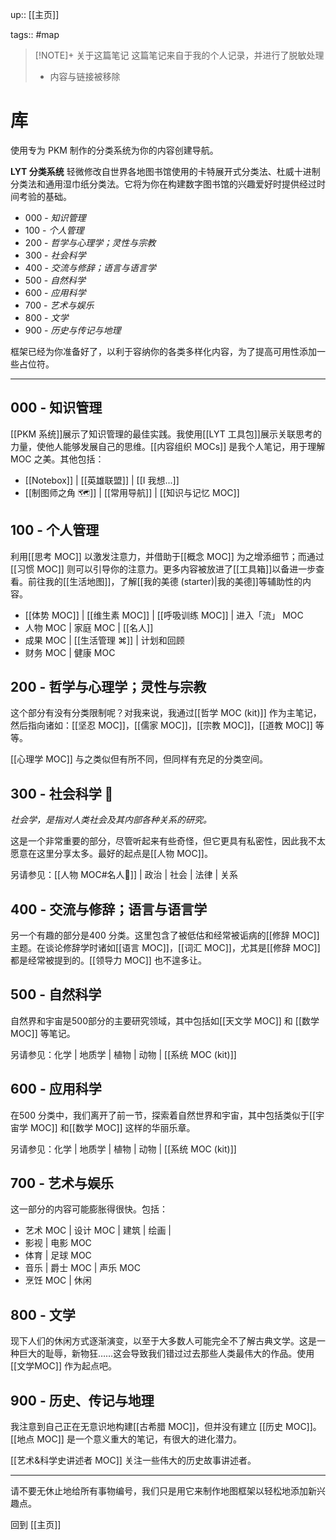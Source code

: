 up:: [[主页]]

tags:: #map

> [!NOTE]+ 关于这篇笔记
> 这篇笔记来自于我的个人记录，并进行了脱敏处理
> - 内容与链接被移除

# 库

使用专为 PKM 制作的分类系统为你的内容创建导航。

**LYT 分类系统** 轻微修改自世界各地图书馆使用的卡特展开式分类法、杜威十进制分类法和通用湿巾纸分类法。它将为你在构建数字图书馆的兴趣爱好时提供经过时间考验的基础。

-   000 - _知识管理_
-   100 - _个人管理_
-   200 - _哲学与心理学；灵性与宗教_
-   300 - _社会科学_
-   400 - _交流与修辞；语言与语言学_
-   500 - _自然科学_
-   600 - _应用科学_
-   700 - _艺术与娱乐_
-   800 - _文学_
-   900 - _历史与传记与地理_

框架已经为你准备好了，以利于容纳你的各类多样化内容，为了提高可用性添加一些占位符。

---

## 000 - 知识管理

[[PKM 系统]]展示了知识管理的最佳实践。我使用[[LYT 工具包]]展示关联思考的力量，使他人能够发展自己的思维。[[内容组织 MOCs]] 是我个人笔记，用于理解 MOC 之美。其他包括：

- [[Notebox]] | [[英雄联盟]] |  [[I 我想...]]
- [[制图师之角 🗺]] | [[常用导航]] |  [[知识与记忆 MOC]]

## 100 - 个人管理

利用[[思考 MOC]] 以激发注意力，并借助于[[概念 MOC]] 为之增添细节；而通过[[习惯 MOC]] 则可以引导你的注意力。更多内容被放进了[[工具箱]]以备进一步查看。前往我的[[生活地图]]，了解[[我的美德 (starter)|我的美德]]等辅助性的内容。

-   [[体势 MOC]] | [[维生素 MOC]] | [[呼吸训练 MOC]] | 进入「流」 MOC
-   人物 MOC | 家庭 MOC | [[名人]]
-   成果 MOC | [[生活管理 ⌘]] | 计划和回顾
-   财务 MOC | 健康 MOC

## 200 - 哲学与心理学；灵性与宗教

这个部分有没有分类限制呢？对我来说，我通过[[哲学 MOC (kit)]] 作为主笔记，然后指向诸如：[[坚忍 MOC]]，[[儒家 MOC]]，[[宗教 MOC]]，[[道教 MOC]] 等等。

[[心理学 MOC]] 与之类似但有所不同，但同样有充足的分类空间。

## 300 - 社会科学 👥

_社会学，是指对人类社会及其内部各种关系的研究。_ 

这是一个非常重要的部分，尽管听起来有些奇怪，但它更具有私密性，因此我不太愿意在这里分享太多。最好的起点是[[人物 MOC]]。

另请参见：[[人物 MOC#名人🌋]] | 政治 | 社会 | 法律 | 关系

## 400 - 交流与修辞；语言与语言学

另一个有趣的部分是400 分类。这里包含了被低估和经常被诟病的[[修辞 MOC]] 主题。在谈论修辞学时诸如[[语言 MOC]]，[[词汇 MOC]]，尤其是[[修辞 MOC]] 都是经常被提到的。[[领导力 MOC]] 也不遑多让。

## 500 - 自然科学

自然界和宇宙是500部分的主要研究领域，其中包括如[[天文学 MOC]] 和 [[数学 MOC]] 等笔记。

另请参见：化学 | 地质学 | 植物 | 动物 | [[系统 MOC (kit)]]

## 600 - 应用科学

在500 分类中，我们离开了前一节，探索着自然世界和宇宙，其中包括类似于[[宇宙学 MOC]] 和[[数学 MOC]] 这样的华丽乐章。

另请参见：化学 | 地质学 | 植物 | 动物 | [[系统 MOC (kit)]]

## 700 - 艺术与娱乐

这一部分的内容可能膨胀得很快。包括：

-   艺术 MOC | 设计 MOC | 建筑 | 绘画 |
-   影视 | 电影 MOC
-   体育 | 足球 MOC
-   音乐 | 爵士 MOC | 声乐 MOC
-   烹饪 MOC | 休闲

## 800 - 文学

现下人们的休闲方式逐渐演变，以至于大多数人可能完全不了解古典文学。这是一种巨大的耻辱，新物狂……这会导致我们错过过去那些人类最伟大的作品。使用[[文学MOC]] 作为起点吧。

## 900 - 历史、传记与地理

我注意到自己正在无意识地构建[[古希腊 MOC]]，但并没有建立 [[历史 MOC]]。[[地点 MOC]] 是一个意义重大的笔记，有很大的进化潜力。

[[艺术&科学史讲述者 MOC]] 关注一些伟大的历史故事讲述者。

---

请不要无休止地给所有事物编号，我们只是用它来制作地图框架以轻松地添加新兴趣点。

回到 [[主页]]
